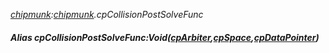 _[chipmunk](../../modules/chipmunk/chipmunk-module.md):[chipmunk](../../modules/chipmunk/chipmunk-module.md).cpCollisionPostSolveFunc_
##### Alias cpCollisionPostSolveFunc:Void([cpArbiter](../../modules/chipmunk/chipmunk-cparbiter.md),[cpSpace](../../modules/chipmunk/chipmunk-cpspace.md),[cpDataPointer](../../modules/chipmunk/chipmunk-cpdatapointer.md))
